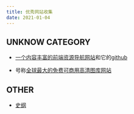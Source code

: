 ```yaml
---
title: 优秀网站收集
date: 2021-01-04
---
```


## UNKNOW CATEGORY

+ [一个内容丰富的前端资源导航网站](http://nav.web-hub.cn/)和它的[github](https://github.com/Hulkye/FrontEndNav)

+ 号称[全球最大的免费可商用高清图库网站](https://pixabay.com/)

## OTHER
+ [史纲](/site/史纲.html)
